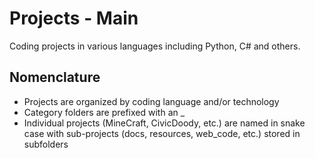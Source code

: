 # Projects - Main
Coding projects in various languages including Python, C# and others.

## Nomenclature
* Projects are organized by coding language and/or technology
* Category folders are prefixed with an _
* Individual projects (MineCraft, CivicDoody, etc.) are named in snake case with sub-projects (docs, resources, web_code, etc.) stored in subfolders
